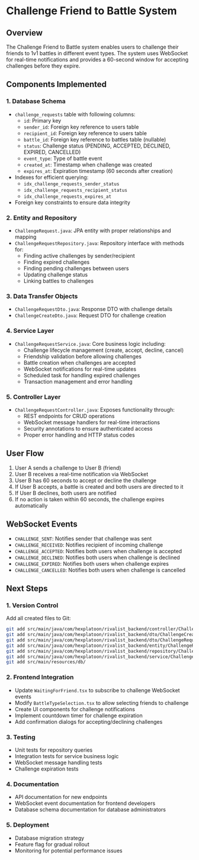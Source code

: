 # Challenge Friend to Battle System

## Overview
The Challenge Friend to Battle system enables users to challenge their friends to 1v1 battles in different event types. The system uses WebSocket for real-time notifications and provides a 60-second window for accepting challenges before they expire.

## Components Implemented

### 1. Database Schema
- `challenge_requests` table with following columns:
  - `id`: Primary key
  - `sender_id`: Foreign key reference to users table
  - `recipient_id`: Foreign key reference to users table
  - `battle_id`: Foreign key reference to battles table (nullable)
  - `status`: Challenge status (PENDING, ACCEPTED, DECLINED, EXPIRED, CANCELLED)
  - `event_type`: Type of battle event
  - `created_at`: Timestamp when challenge was created
  - `expires_at`: Expiration timestamp (60 seconds after creation)
- Indexes for efficient querying:
  - `idx_challenge_requests_sender_status`
  - `idx_challenge_requests_recipient_status`
  - `idx_challenge_requests_expires_at`
- Foreign key constraints to ensure data integrity

### 2. Entity and Repository
- `ChallengeRequest.java`: JPA entity with proper relationships and mapping
- `ChallengeRequestRepository.java`: Repository interface with methods for:
  - Finding active challenges by sender/recipient
  - Finding expired challenges
  - Finding pending challenges between users
  - Updating challenge status
  - Linking battles to challenges

### 3. Data Transfer Objects
- `ChallengeRequestDto.java`: Response DTO with challenge details
- `ChallengeCreateDto.java`: Request DTO for challenge creation

### 4. Service Layer
- `ChallengeRequestService.java`: Core business logic including:
  - Challenge lifecycle management (create, accept, decline, cancel)
  - Friendship validation before allowing challenges
  - Battle creation when challenges are accepted
  - WebSocket notifications for real-time updates
  - Scheduled task for handling expired challenges
  - Transaction management and error handling

### 5. Controller Layer
- `ChallengeRequestController.java`: Exposes functionality through:
  - REST endpoints for CRUD operations
  - WebSocket message handlers for real-time interactions
  - Security annotations to ensure authenticated access
  - Proper error handling and HTTP status codes

## User Flow
1. User A sends a challenge to User B (friend)
2. User B receives a real-time notification via WebSocket
3. User B has 60 seconds to accept or decline the challenge
4. If User B accepts, a battle is created and both users are directed to it
5. If User B declines, both users are notified
6. If no action is taken within 60 seconds, the challenge expires automatically

## WebSocket Events
- `CHALLENGE_SENT`: Notifies sender that challenge was sent
- `CHALLENGE_RECEIVED`: Notifies recipient of incoming challenge
- `CHALLENGE_ACCEPTED`: Notifies both users when challenge is accepted
- `CHALLENGE_DECLINED`: Notifies both users when challenge is declined
- `CHALLENGE_EXPIRED`: Notifies both users when challenge expires
- `CHALLENGE_CANCELLED`: Notifies both users when challenge is cancelled

## Next Steps

### 1. Version Control
Add all created files to Git:
```bash
git add src/main/java/com/hexplatoon/rivalist_backend/controller/ChallengeRequestController.java
git add src/main/java/com/hexplatoon/rivalist_backend/dto/ChallengeCreateDto.java
git add src/main/java/com/hexplatoon/rivalist_backend/dto/ChallengeRequestDto.java
git add src/main/java/com/hexplatoon/rivalist_backend/entity/ChallengeRequest.java
git add src/main/java/com/hexplatoon/rivalist_backend/repository/ChallengeRequestRepository.java
git add src/main/java/com/hexplatoon/rivalist_backend/service/ChallengeRequestService.java
git add src/main/resources/db/
```

### 2. Frontend Integration
- Update `WaitingForFriend.tsx` to subscribe to challenge WebSocket events
- Modify `BattleTypeSelection.tsx` to allow selecting friends to challenge
- Create UI components for challenge notifications
- Implement countdown timer for challenge expiration
- Add confirmation dialogs for accepting/declining challenges

### 3. Testing
- Unit tests for repository queries
- Integration tests for service business logic
- WebSocket message handling tests
- Challenge expiration tests

### 4. Documentation
- API documentation for new endpoints
- WebSocket event documentation for frontend developers
- Database schema documentation for database administrators

### 5. Deployment
- Database migration strategy
- Feature flag for gradual rollout
- Monitoring for potential performance issues

